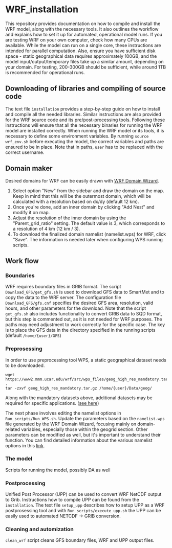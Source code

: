 # WRF_installation 
This repository provides documentation on how to compile and install the WRF model, along with the necessary tools. It also outlines the workflow and explains how to set it up for automated, operational model runs. If you are testing WRF on your own computer, check how many CPUs are available. While the model can run on a single core, these instructions are intended for parallel computation. Also, ensure you have sufficient disk space - static geographical data requires approximately 100GB, and the model input/output/temporary files take up a similar amount, depending on your domain. For testing, 200-300GB should be sufficient, while around 1TB is recommended for operational runs.

## Downloading of libraries and compiling of source code
The text file `installation` provides a step-by-step guide on how to install and compile all the needed libraries. Similar instructions are also provided for the WRF source code and its pre/post-processing tools. Following these instructions will ensure that all the necessary binaries for running the WRF model are installed correctly. When running the WRF model or its tools, it is necessary to define some environment variables. By running `source wrf_env.sh` before executing the model, the correct variables and paths are ensured to be in place. Note that in paths, `user` has to be replaced with the correct username.

## Domain maker
Desired domains for WRF can be easily drawn with [WRF Domain Wizard](https://wrfdomainwizard.net/).

1. Select option "New" from the sidebar and draw the domain on the map. Keep in mind that this will be the outermost domain, which will be calculated with a resolution based on dx/dy (default 12 km).
2. Once you're done, add an inner domain by clicking "Add Nest" and modify it on map.
3. Adjust the resolution of the inner domain by using the "Parent_grid_ratio" setting. The default value is 3, which corresponds to a resolution of 4 km (12 km / 3).
4. To download the finalized domain namelist (namelist.wps) for WRF, click "Save". The information is needed later when configuring WPS running scripts.

## Work flow

### Boundaries
WRF requires boundary files in GRIB format. The script `Download_GFS/get_gfs.sh` is used to download GFS data to SmartMet and to copy the data to the WRF server. The configuration file `Download_GFS/gfs.cnf` specifies the desired GFS area, resolution, valid hours, and other parameters for the download. Note that the script `get_gfs.sh` also includes functionality to convert GRIB data to SQD format, but this step is commented out, as it is not needed for WRF purposes. The paths may need adjustment to work correctly for the specific case. The key is to place the GFS data in the directory specified in the running scripts (default `/home/{user}/GFS`) 
### Preprosessing
In order to use preprocessing tool WPS, a static geographical dataset needs to be downloaded. 
```
wget https://www2.mmm.ucar.edu/wrf/src/wps_files/geog_high_res_mandatory.tar.gz .
tar -zxvf geog_high_res_mandatory.tar.gz /home/{user}/Data/geog/
```
Along with the mandatory datasets above, additional datasets may be required for specific applications. ([see here](https://www2.mmm.ucar.edu/wrf/users/download/get_sources_wps_geog.html#specific))

The next phase involves editing the namelist options in `Run_scripts/Run_WPS.sh`. Update the parameters based on the `namelist.wps` file generated by the WRF Domain Wizard, focusing mainly on domain-related variables, especially those within the geogrid section. Other parameters can be modified as well, but it's important to understand their function. You can find detailed information about the various namelist options in this [link](https://www2.mmm.ucar.edu/wrf/users/wrf_users_guide/build/html/wps.html#wps-namelist-variables).


### The model
Scripts for running the model, possibly DA as well 
### Postprocessing
Unified Post Processor (UPP) can be used to convert WRF NetCDF output to Grib. Instructions how to compile UPP can be found from the `installation`. The text file `setup_upp` describes how to setup UPP as a WRF postprosessing tool and with `Run_scripts/execute_upp.sh` the UPP can be easily used to automated NETCDF -> GRIB conversion.      
### Cleaning and automization
`clean_wrf` script cleans GFS boundary files, WRF and UPP output files.

